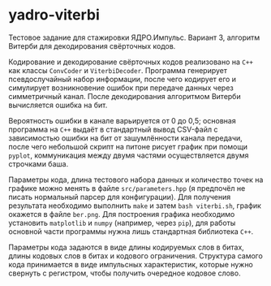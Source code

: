 # yadro-viterbi

Тестовое задание для стажировки ЯДРО.Импульс. Вариант 3, алгоритм Витерби для декодирования свёрточных кодов.

Кодирование и декодирование свёрточных кодов реализовано на `C++` как классы `ConvCoder` и `ViterbiDecoder`. Программа генерирует псевдослучайный набор информации, после чего кодирует его и симулирует возникновение ошибок при передаче данных через симметричный канал. После декодирования алгоритмом Витерби вычисляется ошибка на бит.

Вероятность ошибки в канале варьируется от 0 до 0,5; основная программа на `C++` выдаёт в стандартный вывод CSV-файл с зависимостью ошибки на бит от зашумлённости канала передачи, после чего небольшой скрипт на питоне рисует график при помощи `pyplot`, коммуникация между двумя частями осуществляется двумя строчками баша.

Параметры кода, длина тестового набора данных и количество точек на графике можно менять в файле `src/parameters.hpp` (я предпочёл не писать нормальный парсер для конфигурации). Для получения результата необходимо выполнить `make` и затем `bash viterbi.sh`, график окажется в файле `ber.png`. Для построения графика необходимо установить `matplotlib` и `numpy` (например, через `pip`), для работы основной части программы нужна лишь стандартная библиотека `C++`.

Параметры кода задаются в виде длины кодируемых слов в битах, длины кодовых слов в битах и кодового ограничения. Структура самого кода принимается в виде импульсных характеристик, которые нужно свернуть с регистром, чтобы получить очередное кодовое слово.